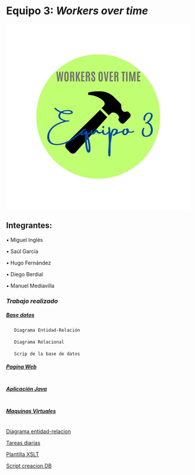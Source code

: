 #  Equipo 3: ***Workers over time*** 

![fotogrupo](https://github.com/MiguelIGP23/DAM1_EQUIPO3_2425/blob/3f5ea1979c010453d8dcf32c20f4847859d476e7/equipo3/Documentos%20generales/Equipo_1-removebg-preview.png)

## Integrantes: 
• Miguel Inglés   

• Saúl García  

• Hugo Fernández 

• Diego Berdial 

• Manuel Mediavilla  

### *Trabajo realizado*

##### *[Base datos](https://github.com/MiguelIGP23/DAM1_EQUIPO3_2425/blob/32-cambios-bd/equipo3/Bases%20de%20Datos/README.md)*
````
   Diagrama Entidad-Relación

   Diagrama Relacional

   Scrip de la base de datos
````
##### *[Pagina Web]()*
````

````
##### *[Aplicación Java]()*
````

````
##### *[Maquinas Virtuales]()*
````

````
[Diagrama entidad-relacion](https://github.com/MiguelIGP23/DAM1_EQUIPO3_2425/blob/30-basedatosfinal/equipo3/Bases%20de%20Datos/ImagenE-R.PNG)


[Tareas diarias](https://github.com/MiguelIGP23/DAM1_EQUIPO3_2425/blob/main/equipo3/Documentos%20generales/tareas%20diarias.pdf)


[Plantilla XSLT](https://github.com/MiguelIGP23/DAM1_EQUIPO3_2425/blob/main/equipo3/Lenguaje%20de%20Marcas/plantilla-xslt-rutas.xslt)


[Script creacion DB](https://github.com/MiguelIGP23/DAM1_EQUIPO3_2425/blob/main/equipo3/Bases%20de%20Datos/script_creacion_db.sql)
